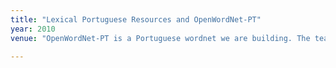 ```yaml
---
title: "Lexical Portuguese Resources and OpenWordNet-PT"
year: 2010
venue: "OpenWordNet-PT is a Portuguese wordnet we are building. The team includes Alexandre Rademaker, Gerard de Melo, Livy Real, Claudia Freitas and Fabricio Chalub, amongst others. The code is in GitHub and the browsable interface is <a href="http://wnpt.brlcloud.com/wn/">OpenWordNet-PT</a>   "

---
```

